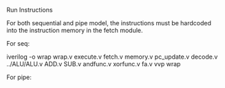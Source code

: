 Run Instructions

For both sequential and pipe model, the instructions must be hardcoded into the instruction memory in the fetch module.

For seq:

iverilog -o wrap wrap.v execute.v fetch.v memory.v pc_update.v decode.v ../ALU/ALU.v ADD.v SUB.v andfunc.v xorfunc.v fa.v
vvp wrap

For pipe:

